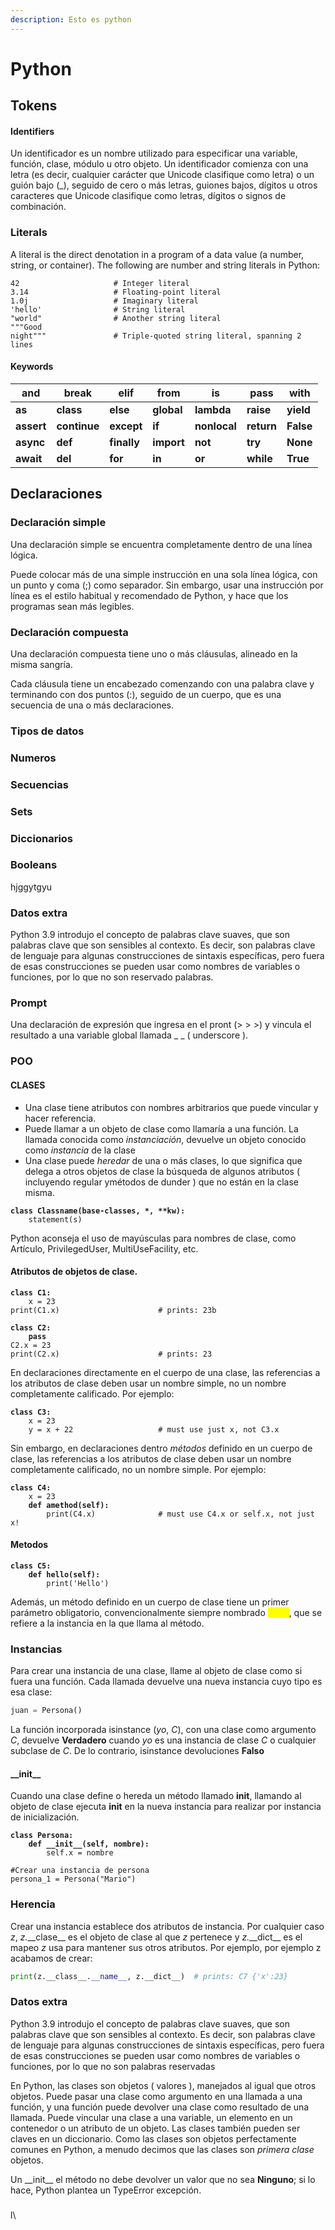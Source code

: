 ```yaml
---
description: Esto es python
---
```


# Python

## Tokens

#### Identifiers

Un identificador es un nombre utilizado para especificar una variable, función, clase, módulo u otro objeto. Un identificador comienza con una letra (es decir, cualquier carácter que Unicode clasifique como letra) o un guión bajo (\_), seguido de cero o más letras, guiones bajos, dígitos u otros caracteres que Unicode clasifique como letras, dígitos o signos de combinación.

### Literals

A literal is the direct denotation in a program of a data value (a number, string, or container). The following are number and string literals in Python:

```
42                     # Integer literal
3.14                   # Floating-point literal
1.0j                   # Imaginary literal
'hello'                # String literal
"world"                # Another string literal
"""Good
night"""               # Triple-quoted string literal, spanning 2 lines
```

#### Keywords

| **and**    | **break**    | **elif**    | **from**   | **is**       | **pass**   | **with**  |
| ---------- | ------------ | ----------- | ---------- | ------------ | ---------- | --------- |
| **as**     | **class**    | **else**    | **global** | **lambda**   | **raise**  | **yield** |
| **assert** | **continue** | **except**  | **if**     | **nonlocal** | **return** | **False** |
| **async**  | **def**      | **finally** | **import** | **not**      | **try**    | **None**  |
| **await**  | **del**      | **for**     | **in**     | **or**       | **while**  | **True**  |

## Declaraciones

### Declaración simple

Una declaración simple se encuentra completamente dentro de una línea lógica.

Puede colocar más de una simple instrucción en una sola línea lógica, con un punto y coma (;) como separador. Sin embargo, usar una instrucción por línea es el estilo habitual y recomendado de Python, y hace que los programas sean más legibles.

### Declaración compuesta

Una declaración compuesta tiene uno o más cláusulas, alineado en la misma sangría.

Cada cláusula tiene un encabezado comenzando con una palabra clave y terminando con dos puntos (:), seguido de un cuerpo, que es una secuencia de una o más declaraciones.

### Tipos de datos

###

### Numeros

### Secuencias

### Sets&#x20;

### Diccionarios

### Booleans

hjggytgyu

### Datos extra

Python 3.9 introdujo el concepto de palabras clave suaves, que son palabras clave que son sensibles al contexto. Es decir, son palabras clave de lenguaje para algunas construcciones de sintaxis específicas, pero fuera de esas construcciones se pueden usar como nombres de variables o funciones, por lo que no son reservado palabras.

### Prompt

Una declaración de expresión que ingresa en el pront (> > >) y vincula el resultado a una variable global llamada \_ \_ ( underscore ).





### POO

#### CLASES

* Una clase tiene atributos con nombres arbitrarios que puede vincular y hacer referencia.
* Puede llamar a un objeto de clase como llamaría a una función. La llamada conocida como _instanciación_, devuelve un objeto conocido como _instancia_ de la clase
* Una clase puede _heredar_ de una o más clases, lo que significa que delega a otros objetos de clase la búsqueda de algunos atributos ( incluyendo regular ymétodos de dunder ) que no están en la clase misma.

<pre class="language-python"><code class="lang-python"><strong>class Classname(base-classes, *, **kw):
</strong>    statement(s)
</code></pre>

Python aconseja el uso de mayúsculas para nombres de clase, como Artículo, PrivilegedUser, MultiUseFacility, etc.

#### Atributos de objetos de clase.

<pre class="language-python"><code class="lang-python"><strong>class C1:
</strong>    x = 23
print(C1.x)                      # prints: 23b
</code></pre>

<pre class="language-python"><code class="lang-python"><strong>class C2:
</strong><strong>    pass
</strong>C2.x = 23
print(C2.x)                      # prints: 23
</code></pre>

En declaraciones directamente en el cuerpo de una clase, las referencias a los atributos de clase deben usar un nombre simple, no un nombre completamente calificado. Por ejemplo:

<pre class="language-python"><code class="lang-python"><strong>class C3:
</strong>    x = 23
    y = x + 22                   # must use just x, not C3.x
</code></pre>

Sin embargo, en declaraciones dentro _métodos_ definido en un cuerpo de clase, las referencias a los atributos de clase deben usar un nombre completamente calificado, no un nombre simple. Por ejemplo:

<pre class="language-python"><code class="lang-python"><strong>class C4:
</strong>    x = 23
<strong>    def amethod(self):
</strong>        print(C4.x)              # must use C4.x or self.x, not just x!
</code></pre>

#### Metodos

<pre class="language-python"><code class="lang-python"><strong>class C5:
</strong><strong>    def hello(self):
</strong>        print('Hello')
</code></pre>

Además, un método definido en un cuerpo de clase tiene un primer parámetro obligatorio, convencionalmente siempre nombrado _<mark style="color:yellow;">**SELF**</mark>_, que se refiere a la instancia en la que llama al método.

### Instancias

Para crear una instancia de una clase, llame al objeto de clase como si fuera una función. Cada llamada devuelve una nueva instancia cuyo tipo es esa clase:

```python
juan = Persona()
```

La función incorporada isinstance (_yo_, _C_), con una clase como argumento _C_, devuelve **Verdadero** cuando _yo_ es una instancia de clase _C_ o cualquier subclase de _C_. De lo contrario, isinstance devoluciones **Falso**

#### \_\_init\_\_

Cuando una clase define o hereda un método llamado **init**, llamando al objeto de clase ejecuta **init** en la nueva instancia para realizar por instancia de inicialización.

<pre class="language-python"><code class="lang-python"><strong>class Persona:
</strong><strong>    def __init__(self, nombre):
</strong>        self.x = nombre
        
#Crear una instancia de persona
persona_1 = Persona("Mario")
</code></pre>

### Herencia

Crear una instancia establece dos atributos de instancia. Por cualquier caso _z_, _z._\_\_clase\_\_ es el objeto de clase al que _z_ pertenece y _z._\_\_dict\_\_ es el mapeo _z_ usa para mantener sus otros atributos. Por ejemplo, por ejemplo z acabamos de crear:

```python
print(z.__class__.__name__, z.__dict__)  # prints: C7 {'x':23}
```















### Datos extra

​Python 3.9 introdujo el concepto de palabras clave suaves, que son palabras clave que son sensibles al contexto. Es decir, son palabras clave de lenguaje para algunas construcciones de sintaxis específicas, pero fuera de esas construcciones se pueden usar como nombres de variables o funciones, por lo que no son palabras reservadas

En Python, las clases son objetos ( valores ), manejados al igual que otros objetos. Puede pasar una clase como argumento en una llamada a una función, y una función puede devolver una clase como resultado de una llamada. Puede vincular una clase a una variable, un elemento en un contenedor o un atributo de un objeto. Las clases también pueden ser claves en un diccionario. Como las clases son objetos perfectamente comunes en Python, a menudo decimos que las clases son _primera clase_ objetos.

Un \_\_init\_\_ el método no debe devolver un valor que no sea **Ninguno**; si lo hace, Python plantea un TypeError excepción.



### &#x20;

l​\

